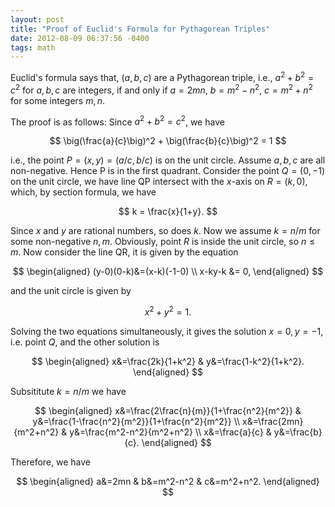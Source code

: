 ```yaml
---
layout: post
title: "Proof of Euclid's Formula for Pythagorean Triples"
date: 2012-08-09 06:37:56 -0400
tags: math
---
```


Euclid's formula says that, $(a,b,c)$ are a Pythagorean triple, i.e.,
$a^2+b^2=c^2$ for $a,b,c$ are integers, if and only if $a=2mn$, $b=m^2-n^2$,
$c=m^2+n^2$ for some integers $m,n$.

The proof is as follows: Since $a^2+b^2=c^2$, we have

$$
\big(\frac{a}{c}\big)^2 + \big(\frac{b}{c}\big)^2 = 1
$$

i.e., the point $P=(x,y)=(a/c,b/c)$ is on the unit circle. Assume $a,b,c$ are
all non-negative. Hence P is in the first quadrant. Consider the point
$Q=(0,-1)$ on the unit circle, we have line QP intersect with the $x$-axis on
$R=(k,0)$, which, by section formula, we have

$$
k = \frac{x}{1+y}.
$$

Since $x$ and $y$ are rational numbers, so does $k$. Now we assume $k=n/m$ for
some non-negative $n,m$. Obviously, point $R$ is inside the unit circle, so
$n\le m$. Now consider the line QR, it is given by the equation

$$
\begin{aligned}
(y-0)(0-k)&=(x-k)(-1-0) \\
x-ky-k &= 0,
\end{aligned}
$$

and the unit circle is given by

$$
x^2+y^2 = 1.
$$

Solving the two equations simultaneously, it gives the solution $x=0,y=-1$, i.e. point $Q$, and the other solution is

$$
\begin{aligned}
x&=\frac{2k}{1+k^2} & y&=\frac{1-k^2}{1+k^2}.
\end{aligned}
$$

Subsititute $k=n/m$ we have

$$
\begin{aligned}
x&=\frac{2\frac{n}{m}}{1+\frac{n^2}{m^2}} & y&=\frac{1-\frac{n^2}{m^2}}{1+\frac{n^2}{m^2}} \\
x&=\frac{2mn}{m^2+n^2} & y&=\frac{m^2-n^2}{m^2+n^2} \\
x&=\frac{a}{c} & y&=\frac{b}{c}.
\end{aligned}
$$

Therefore, we have

$$
\begin{aligned}
a&=2mn & b&=m^2-n^2 & c&=m^2+n^2.
\end{aligned}
$$
